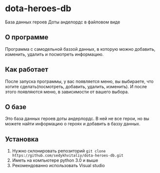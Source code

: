 # dota-heroes-db
База данных героев Доты анделордс в файловом виде

## О программе
Программа с самодельной баззой данных, в которую можно добавить, изменить, удалить и посмотреть информацию.

## Как работает
После запуска программы, у вас появляется меню, вы выбираете, что хотите сделать(посмотреть, добавить, удалить, изменить). И после этого появляются меню, в зависимости от вашего выбора.

## О базе
Это база данных героев доты андерлордс. В ней не все герои, но вы можете найти информацию о героях и добавить в баззу данных.

## Установка
1. Нужно склонировать репозиторий `git clone https://github.com/sedykhvitaliy/dota-heroes-db.git`
2. Иметь на компьютере python 3.0 и выше
3. Рекомендованно использовать Visual studio

